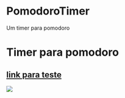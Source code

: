 # PomodoroTimer
Um timer para pomodoro
<h1>Timer para pomodoro</h1>
<h2><a href="https://pomodoroko.netlify.app">link para teste<a></h2>
<img src="https://cdn.discordapp.com/attachments/861759647370313768/902311601800101908/Screenshot_453.png">
